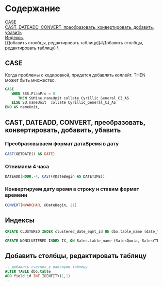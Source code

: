 # Содержание
[CASE](#CASE)  \
[CAST, DATEADD, CONVERT, преобразовать, конвертировать, добавить, убавить](#CAST,-DATEADD,-CONVERT,-преобразовать,-конвертировать,-добавить,-убавить) \
[Индексы](#Индексы)  \
[Добавить столбцы, редактировать таблицу](#Добавить столбцы, редактировать таблицу)  \

## CASE
Когда проблемы с кодировкой, придется добавлять коллейт. THEN может быть множество.
```SQL
CASE   
   WHEN SSS.PlanPro = 0  
      THEN SUMine.nameUnit collate Cyrillic_General_CI_AS
   ELSE SU.nameUnit  collate Cyrillic_General_CI_AS
END AS nameUnit, 
```

## CAST, DATEADD, CONVERT, преобразовать, конвертировать, добавить, убавить

### Преобразовываем формат датаВремя в дату
```SQL
CAST(GETDATE() AS DATE)
```

### Отнимаем 4 часа
```SQL		
DATEADD(HOUR,-4, CAST(@DateBegin AS DATETIME))
```

### Конвертируем дату время в строку и ставим формат времени
```SQL		
CONVERT(NVARCHAR, @DateBegin, 21)
```

## Индексы
```SQL	
CREATE CLUSTERED INDEX clustered_date_eqmt_id ON dbo.table_name (date_time_begin, eqmt_id, id);
-- 
CREATE NONCLUSTERED INDEX IX_ ON Sales.table_name (SalesQuota, SalesYTD);
```

## Добавить столбцы, редактировать таблицу
```SQL	
-- добавить счетчик в рабочуюю таблицу
ALTER TABLE dbo.table 
ADD field_id INT IDENTITY(1,1)
-- 
```


